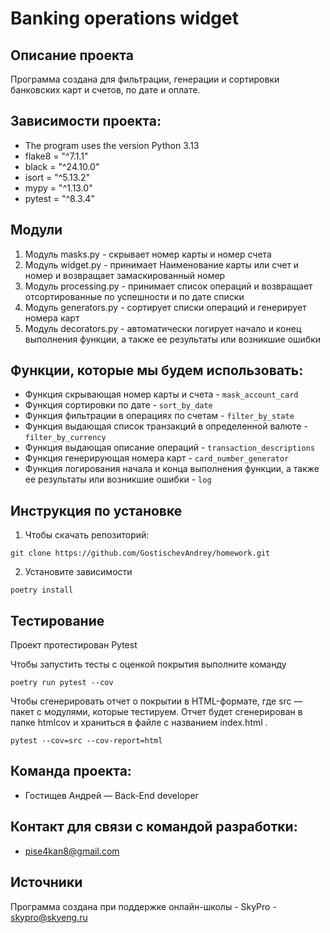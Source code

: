 # Banking operations widget
## Описание проекта
Программа создана для фильтрации, генерации и сортировки банковских карт и счетов, по дате и оплате.
## Зависимости проекта:
* The program uses the version Python 3.13
* flake8 = "^7.1.1"
* black = "^24.10.0"
* isort = "^5.13.2"
* mypy = "^1.13.0"
* pytest = "^8.3.4"
## Модули
1. Модуль masks.py - скрывает номер карты и номер счета
2. Модуль widget.py - принимает Наименование карты или счет и номер и возвращает замаскированный номер
3. Модуль processing.py - принимает список операций и возвращает отсортированные по успешности и по дате списки
4. Модуль generators.py - сортирует списки операций и генерирует номера карт
5. Модуль decorators.py - автоматически логирует начало и конец выполнения функции, а также ее результаты или возникшие ошибки

## Функции, которые мы будем использовать:
* Функция скрывающая номер карты и счета - `mask_account_card`
* Функция сортировки по дате - `sort_by_date`
* Функция фильтрации в операциях по счетам - `filter_by_state`
* Функция выдающая список транзакций в определенной валюте -`filter_by_currency`
* Функция выдающая описание операций - `transaction_descriptions`
* Функция генерирующая номера карт - `card_number_generator`
* Функция логирования начала и конца выполнения функции, а также ее результаты или возникшие ошибки - `log`
## Инструкция по установке
1. Чтобы скачать репозиторий:
```commandline
git clone https://github.com/GostischevAndrey/homework.git
```
2. Установите зависимости
```commandline
poetry install
```
## Тестирование 
Проект протестирован Pytest

Чтобы запустить тесты с оценкой покрытия выполните команду
```commandline
poetry run pytest --cov
```
Чтобы сгенерировать отчет о покрытии в HTML-формате, где src — пакет c модулями, которые тестируем. 
Отчет будет сгенерирован в папке htmlcov и храниться в файле с названием index.html
.
```commandline
pytest --cov=src --cov-report=html
```
## Команда проекта:
* Гостищев Андрей — Back-End developer
## Контакт для связи с командой разработки:
* pise4kan8@gmail.com
## Источники
Программа создана при поддержке онлайн-школы - SkyPro - skypro@skyeng.ru
